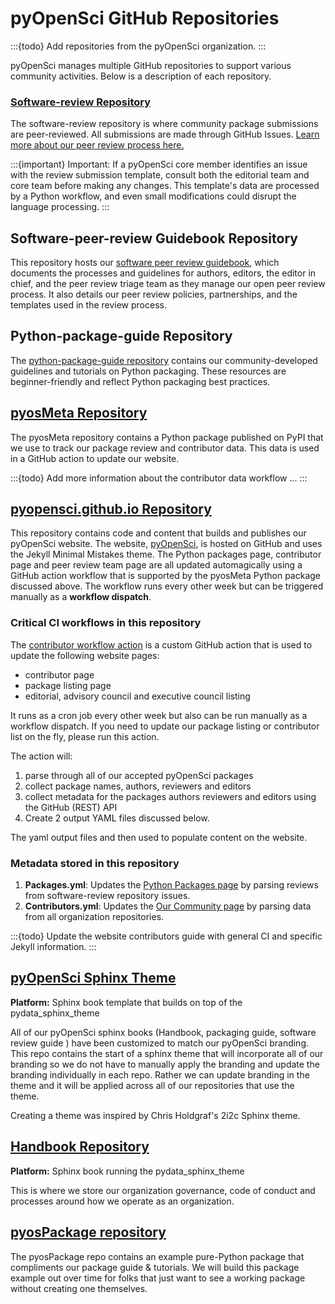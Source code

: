 # pyOpenSci GitHub Repositories

:::{todo}
Add repositories from the pyOpenSci organization.
:::

pyOpenSci manages multiple GitHub repositories to support various community
activities. Below is a description of each repository.

### [Software-review Repository](https://www.pyopensci.org/software-peer-review/)

The software-review repository is where community package submissions are
peer-reviewed. All submissions are made through GitHub Issues. [Learn more about
our peer review process here.](https://www.pyopensci.org/software-peer-review/)

:::{important}
Important: If a pyOpenSci core member identifies an issue with the review
submission template, consult both the editorial team and core team before making
any changes. This template's data are processed by a Python workflow, and even
small modifications could disrupt the language processing.
:::

## Software-peer-review Guidebook Repository

This repository hosts our [software peer review guidebook](https://www.pyopensci.org/software-peer-review/),
which documents the processes and guidelines for authors, editors, the editor in
chief, and the peer review triage team as they manage our open peer review process. It also details our peer review policies,
partnerships, and the templates used in the review process.

## Python-package-guide Repository

The [python-package-guide repository](https://www.pyopensci.org/python-package-guide/)
contains our community-developed guidelines and tutorials on Python packaging.
These resources are beginner-friendly and reflect Python packaging best practices.

## [pyosMeta Repository](https://github.com/pyOpenSci/pyosMeta)

The pyosMeta repository contains a Python package published on PyPI that we use to track our
package review and contributor data. This data is used in a GitHub action to
update our website.

:::{todo}
Add more information about the contributor data workflow ...
:::

## [pyopensci.github.io Repository](https://github.com/pyOpenSci/pyopensci.github.io)

This repository contains code and content that builds and publishes our pyOpenSci website. The website, [pyOpenSci](https://www.pyopensci.org/), is hosted on GitHub and
uses the Jekyll Minimal Mistakes theme. The Python packages page, contributor page and peer review team page are all updated automagically using a
GitHub action workflow that is supported by the pyosMeta Python package discussed above. The workflow runs every other week but can be triggered manually as a **workflow
dispatch**.

### Critical CI workflows in this repository

The [contributor workflow action](https://github.com/pyOpenSci/pyopensci.github.io/blob/main/.github/workflows/update-contribs-reviews.yml) is a custom GitHub
action that is used to update the following website pages:

* contributor page
* package listing page
* editorial, advisory council and executive council listing

It runs as a cron job every other week but also can be run manually as a workflow
dispatch. If you need to update our package listing or contributor list  on
the fly, please run this action.

The action will:

1. parse through all of our accepted pyOpenSci packages
2. collect package names, authors, reviewers and editors
3. collect metadata for the packages authors reviewers and editors using the GitHub (REST) API
4. Create 2 output YAML files discussed below.

The yaml output files and then used to populate content on the website.

### Metadata stored in this repository

1. **Packages.yml**: Updates the [Python Packages page](https://www.pyopensci.org/python-packages.html)
   by parsing reviews from software-review repository issues.
2. **Contributors.yml**: Updates the [Our Community page](https://www.pyopensci.org/our-community/index.html)
   by parsing data from all organization repositories.

:::{todo}
Update the website contributors guide with general CI and specific Jekyll
information.
:::

## [pyOpenSci Sphinx Theme](https://github.com/pyOpenSci/pyos-sphinx-theme)

**Platform:** Sphinx book template that builds on top of the pydata_sphinx_theme

All of our pyOpenSci sphinx books (Handbook, packaging guide, software review guide ) have been customized to match our pyOpenSci branding. This repo contains the start of a sphinx theme that will incorporate all of our branding so we do not have to manually apply the branding and update the branding individually in each repo. Rather we can update branding in the theme and it will be applied across all of our repositories that use the theme.

Creating a theme was inspired by Chris Holdgraf's 2i2c Sphinx theme.

## [Handbook Repository](https://github.com/pyOpenSci/handbook)

**Platform:** Sphinx book running the pydata_sphinx_theme

This is where we store our organization governance, code of conduct and processes around how we operate as an organization.

## [pyosPackage repository](https://github.com/pyOpenSci/pyosPackage)

The pyosPackage repo contains an example pure-Python package that compliments
our package guide & tutorials. We will build this package example out over time
for folks that just want to see a working package without creating one
themselves.
